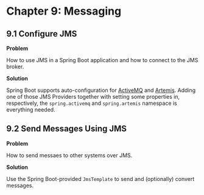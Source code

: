 # Chapter 9: Messaging

## 9.1 Configure JMS

**Problem**

How to use JMS in a Spring Boot application and how to connect to the JMS broker.

**Solution**

Spring Boot supports auto-configuration for [ActiveMQ](https://activemq.apache.org/) and [Artemis](https://activemq.apache.org/components/artemis/). Adding one of those JMS Providers together with setting some properties in, respectively, the `spring.activemq` and `spring.artemis` namespace is everything needed.

## 9.2 Send Messages Using JMS

**Problem**

How to send messaes to other systems over JMS.

**Solution**

Use the Spring Boot-provided `JmsTemplate` to send and (optionally) convert messages.
